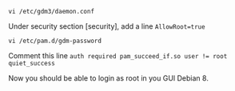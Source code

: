 `vi /etc/gdm3/daemon.conf`

Under security section [security], add a line `AllowRoot=true`

`vi /etc/pam.d/gdm-password`

Comment this line `auth required pam_succeed_if.so user != root quiet_success`

Now you should be able to login as root in you GUI Debian 8.
